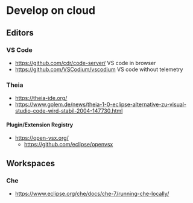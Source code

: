 # Develop on cloud

## Editors

### VS Code

* https://github.com/cdr/code-server/ VS code in browser
* https://github.com/VSCodium/vscodium VS code without telemetry

### Theia

* https://theia-ide.org/
* https://www.golem.de/news/theia-1-0-eclipse-alternative-zu-visual-studio-code-wird-stabil-2004-147730.html

#### Plugin/Extension Registry

* https://open-vsx.org/
  + https://github.com/eclipse/openvsx

## Workspaces

### Che

* https://www.eclipse.org/che/docs/che-7/running-che-locally/
